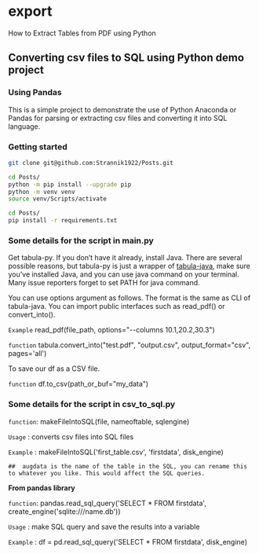 # export
How to Extract Tables from PDF using Python

## Converting csv files to SQL using Python demo project

### Using Pandas

This is a simple project to demonstrate the use of Python Anaconda or Pandas for parsing or extracting csv files and converting it into SQL language.

### Getting started

```bash
git clone git@github.com:Strannik1922/Posts.git
```

```bash
cd Posts/
python -m pip install --upgrade pip
python -m venv venv
source venv/Scripts/activate
```

```bash
cd Posts/
pip install -r requirements.txt
```

### Some details for the script in main.py

Get tabula-py. If you don’t have it already, install Java. There are several possible reasons, but tabula-py is just a wrapper of [tabula-java](https://github.com/tabulapdf/tabula-java), make sure you’ve installed Java, and you can use java command on your terminal. Many issue reporters forget to set PATH for java command.

You can use options argument as follows. The format is the same as CLI of tabula-java. You can import public interfaces such as read_pdf() or convert_into().

`Example` read_pdf(file_path, options="--columns 10.1,20.2,30.3")

`function` tabula.convert_into("test.pdf", "output.csv", output_format="csv", pages='all')

To save our df as a CSV file.

`function` df.to_csv(path_or_buf="my_data")

### Some details for the script in csv_to_sql.py

`function`: makeFileIntoSQL(file, nameoftable, sqlengine)

`Usage`   : converts csv files into SQL files

`Example` : makeFileIntoSQL('first_table.csv', 'firstdata', disk_engine) 

``##  augdata is the name of the table in the SQL, you can rename this to whatever you like. This would affect the SQL queries.``

**From pandas library**

`function`: pandas.read_sql_query('SELECT * FROM firstdata', create_engine('sqlite:///name.db'))

`Usage`   : make SQL query and save the results into a variable

`Example` : df = pd.read_sql_query('SELECT * FROM firstdata', disk_engine)
